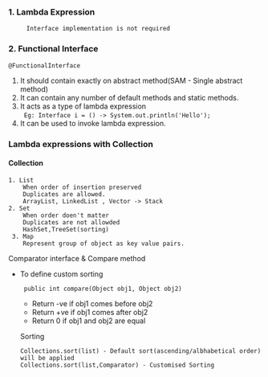 ### 1. Lambda Expression
         Interface implementation is not required
### 2. Functional Interface
``@FunctionalInterface``
1. It should contain exactly on abstract method(SAM - Single abstract method)
2. It can contain any number of default methods and static methods.
3. It acts as a type of lambda expression <br/>
``` Eg: Interface i = () -> System.out.println('Hello');```
4. It can be used to invoke lambda expression.

### Lambda expressions with Collection
 #### Collection 
    1. List 
        When order of insertion preserved
        Duplicates are allowed.
        ArrayList, LinkedList , Vector -> Stack
    2. Set
        When order doen't matter
        Duplicates are not allowded
        HashSet,TreeSet(sorting)
     3. Map
        Represent group of object as key value pairs.
  Comparator interface & Compare method <br/>
   * To define custom sorting
           
          public int compare(Object obj1, Object obj2) 
        - Return -ve if obj1 comes before obj2
        - Return +ve if obj1 comes after obj2
        - Return 0 if obj1 and obj2 are equal
     
     Sorting
     ```
     Collections.sort(list) - Default sort(ascending/albhabetical order) will be applied
     Collections.sort(list,Comparator) - Customised Sorting
     
     ```   